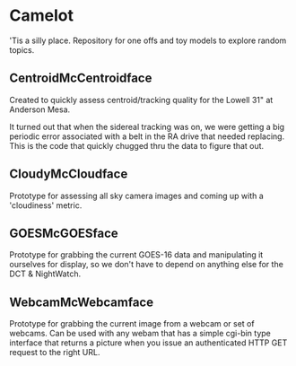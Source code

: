 # Camelot
'Tis a silly place. Repository for one offs and toy models to explore random topics.

## CentroidMcCentroidface

Created to quickly assess centroid/tracking quality for the Lowell 31" at Anderson Mesa.

It turned out that when the sidereal tracking was on, we were getting a big periodic error
associated with a belt in the RA drive that needed replacing.  This is the code that 
quickly chugged thru the data to figure that out.

## CloudyMcCloudface

Prototype for assessing all sky camera images and coming up with a 'cloudiness' metric.

## GOESMcGOESface

Prototype for grabbing the current GOES-16 data and manipulating it ourselves for display,
so we don't have to depend on anything else for the DCT & NightWatch.

## WebcamMcWebcamface

Prototype for grabbing the current image from a webcam or set of webcams. 
Can be used with any webam that has a simple cgi-bin type interface that returns a picture 
when you issue an authenticated HTTP GET request to the right URL.
